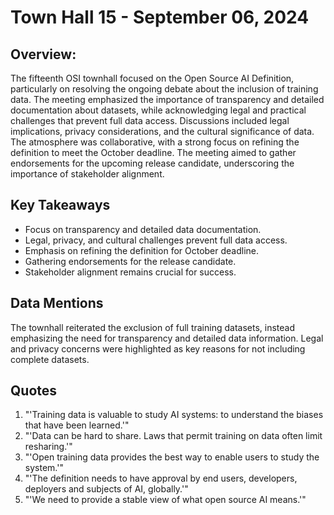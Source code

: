# Town Hall 15 - September 06, 2024

## Overview:
The fifteenth OSI townhall focused on the Open Source AI Definition, particularly on resolving the ongoing debate about the inclusion of training data. The meeting emphasized the importance of transparency and detailed documentation about datasets, while acknowledging legal and practical challenges that prevent full data access. Discussions included legal implications, privacy considerations, and the cultural significance of data. The atmosphere was collaborative, with a strong focus on refining the definition to meet the October deadline. The meeting aimed to gather endorsements for the upcoming release candidate, underscoring the importance of stakeholder alignment.

## Key Takeaways
- Focus on transparency and detailed data documentation.
- Legal, privacy, and cultural challenges prevent full data access.
- Emphasis on refining the definition for October deadline.
- Gathering endorsements for the release candidate.
- Stakeholder alignment remains crucial for success.

## Data Mentions
The townhall reiterated the exclusion of full training datasets, instead emphasizing the need for transparency and detailed data information. Legal and privacy concerns were highlighted as key reasons for not including complete datasets.

## Quotes
1. "'Training data is valuable to study AI systems: to understand the biases that have been learned.'"
2. "'Data can be hard to share. Laws that permit training on data often limit resharing.'"
3. "'Open training data provides the best way to enable users to study the system.'"
4. "'The definition needs to have approval by end users, developers, deployers and subjects of AI, globally.'"
5. "'We need to provide a stable view of what open source AI means.'"

